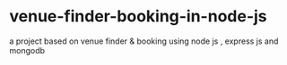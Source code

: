 # venue-finder-booking-in-node-js
a project based on venue finder &amp; booking using node js , express js and mongodb
